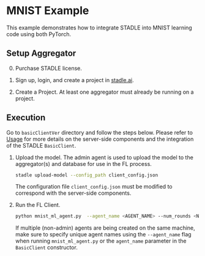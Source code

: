 # MNIST Example

This example demonstrates how to integrate STADLE into MNIST learning code using both PyTorch.

## Setup Aggregator

0. Purchase STADLE license.

1. Sign up, login, and create a project in [stadle.ai](https://www.stadle.ai/).

2. Create a Project. At least one aggregator must already be running on a project.


## Execution

Go to `basicClientVer` directory and follow the steps below.
Please refer to [Usage](https://stadle-documentation.readthedocs.io/en/latest/usage.html) for more details on the server-side components and the integration of the STADLE `BasicClient`.

1. Upload the model. The admin agent is used to upload the model to the aggregator(s) and database for use in the FL process.

    ```bash
    stadle upload-model --config_path client_config.json
    ```

    The configuration file `client_config.json` must be modified to correspond with the server-side components. 

2. Run the FL Client.

    ```bash
    python mnist_ml_agent.py  --agent_name <AGENT_NAME> --num_rounds <NUM_ROUNDS>
    ```

    If multiple (non-admin) agents are being created on the same machine, make sure to specify unique agent names using the `--agent_name` flag when running `mnist_ml_agent.py` or the `agent_name` parameter in the `BasicClient` constructor.

